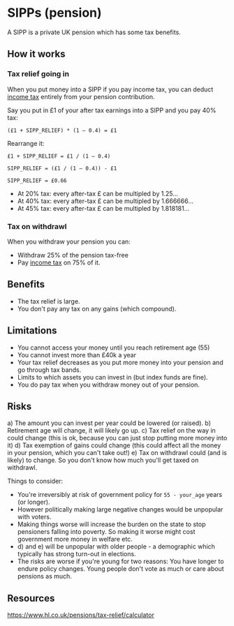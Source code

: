 # SIPPs (pension)

A SIPP is a private UK pension which has some tax benefits.

## How it works

### Tax relief going in

When you put money into a SIPP if you pay income tax, you can deduct [income tax](https://www.gov.uk/income-tax-rates) entirely from your pension contribution.

Say you put in £1 of your after tax earnings into a SIPP and you pay 40% tax:

```
(£1 + SIPP_RELIEF) * (1 – 0.4) = £1
```

Rearrange it:

```
£1 + SIPP_RELIEF = £1 / (1 – 0.4)

SIPP_RELIEF = (£1 / (1 – 0.4)) - £1

SIPP_RELIEF = £0.66
```

* At 20% tax: every after-tax £ can be multipled by 1.25... 
* At 40% tax: every after-tax £ can be multipled by 1.666666... 
* At 45% tax: every after-tax £ can be multipled by 1.818181... 

### Tax on withdrawl

When you withdraw your pension you can:

* Withdraw 25% of the pension tax-free
* Pay [income tax](https://www.gov.uk/income-tax-rates) on 75% of it.

## Benefits

* The tax relief is large.
* You don't pay any tax on any gains (which compound).

## Limitations

* You cannot access your money until you reach retirement age (55)
* You cannot invest more than £40k a year
* Your tax relief decreases as you put more money into your pension and go through tax bands.
* Limits to which assets you can invest in (but index funds are fine).
* You do pay tax when you withdraw money out of your pension.

## Risks

a) The amount you can invest per year could be lowered (or raised).
b) Retirement age will change, it will likely go up. 
c) Tax relief on the way in could change (this is ok, because you can just stop putting more money into it)
d) Tax exemption of gains could change (this could affect all the money in your pension, which you can't take out!)
e) Tax on withdrawl could (and is likely) to change. So you don't know how much you'll get taxed on withdrawl. 

Things to consider:

* You're irreversibly at risk of government policy for `55 - your_age` years (or longer).
* However politically making large negative changes would be unpopular with voters. 
* Making things worse will increase the burden on the state to stop pensioners falling into poverty. So making it worse might cost government more money in welfare etc.
* d) and e) will be unpopular with older people - a demographic which typically has strong turn-out in elections.
* The risks are worse if you're young for two reasons: You have longer to endure policy changes. Young people don't vote as much or care about pensions as much.  

## Resources

https://www.hl.co.uk/pensions/tax-relief/calculator

